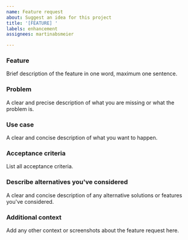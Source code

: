 ```yaml
---
name: Feature request
about: Suggest an idea for this project
title: '[FEATURE] '
labels: enhancement
assignees: martinabsmeier

---
```


### Feature
Brief description of the feature in one word, maximum one sentence.

### Problem
A clear and precise description of what you are missing or what the problem is.

### Use case
A clear and concise description of what you want to happen.

### Acceptance criteria
List all acceptance criteria.

### Describe alternatives you've considered
A clear and concise description of any alternative solutions or features you've considered.

### Additional context
Add any other context or screenshots about the feature request here.
